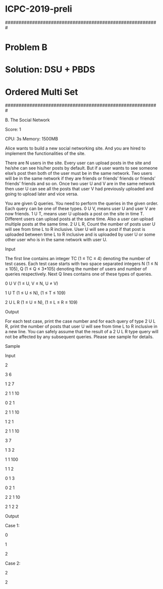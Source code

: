 # ICPC-2019-preli

#########################################################

# Problem B
# Solution: DSU + PBDS
# Ordered Multi Set

#########################################################

B. The Social Network

Score: 1

CPU: 3s
Memory: 1500MB

Alice wants to build a new social networking site. And you are hired to implement the functionalities of the site.

There are N users in the site. Every user can upload posts in the site and he/she can see his/her posts by default. But if a user wants to see someone else’s post then both of the user must be in the same network. Two users will be in the same network if they are friends or friends’ friends or friends’ friends’ friends and so on. Once two user U and V are in the same network then user U can see all the posts that user V had previously uploaded and going to upload later and vice versa.

You are given Q queries. You need to perform the queries in the given order. Each query can be one of these types.
0 U V, means user U and user V are now friends.
1 U T, means user U uploads a post on the site in time T. Different users can upload posts at the same time. Also a user can upload multiple posts at the same time.
2 U L R, Count the number of posts user U will see from time L to R inclusive. User U will see a post if that post is uploaded between time L to R inclusive and is uploaded by user U or some other user who is in the same network with user U.


Input

The first line contains an integer TC (1 ≤ TC ≤ 4) denoting the number of test cases. Each test case starts with two space separated integers N (1 ≤ N ≤ 105), Q (1 ≤ Q ≤ 3*105) denoting the number of users and number of queries respectively. Next Q lines contains one of these types of queries.

<p> 0 U V (1 ≤ U, V ≤ N, U ≠ V) </p>
<p> 1 U T (1 ≤ U ≤ N), (1 ≤ T ≤ 109) </p>
<p> 2 U L R (1 ≤ U ≤ N), (1 ≤ L ≤ R ≤ 109) </p>


Output

For each test case, print the case number and for each query of type 2 U L R, print the number of posts that user U will see from time L to R inclusive in a new line. You can safely assume that the result of a 2 U L R type query will not be affected by any subsequent queries. Please see sample for details.

Sample

Input	

<p> 2 </p>
<p> 3 6 </p>
<p> 1 2 7 </p>
<p> 2 1 1 10 </p>
<p> 0 2 1 </p>
<p> 2 1 1 10 </p>
<p> 1 2 1 </p>
<p> 2 1 1 10 </p>
<p> 3 7 </p>
<p> 1 3 2 </p>
<p> 1 1 100 </p>
<p> 1 1 2 </p>
<p> 0 1 3 </p>
<p> 0 2 1 </p>
<p> 2 2 1 10 </p>
<p> 2 1 2 2 </p>

<p> Output </p>

<p> Case 1: </p>
<p> 0 </p>
<p> 1 </p>
<p> 2 </p>
<p> Case 2: </p>
<p> 2 </p>
<p> 2 </p>
